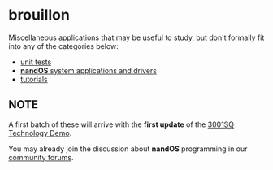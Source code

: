 # brouillon

Miscellaneous applications that may be useful to study, but don't formally fit into any of the categories below:

*  [unit tests](https://github.com/3001SQ/unittest)
*  [**nandOS** system applications and drivers](https://github.com/3001SQ/nandOS)
*  [tutorials](https://github.com/3001SQ/tutorials)

## NOTE

A first batch of these will arrive with the **first update** of the [3001SQ Technology Demo](https://tech-demo.3001sq.net/).

You may already join the discussion about **nandOS** programming in our [community forums](https://forums.3001sq.net/).
